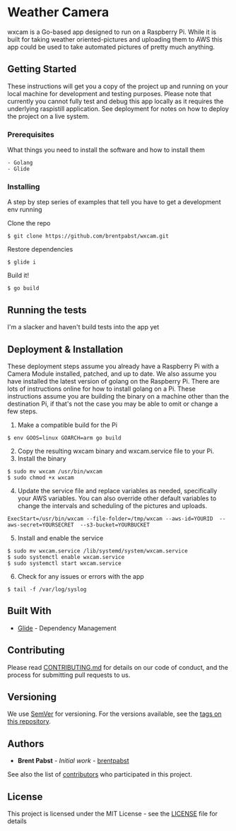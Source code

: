 # Weather Camera

wxcam is a Go-based app designed to run on a Raspberry Pi.  While it is built for taking weather oriented-pictures and uploading them to AWS this app could be used to take automated pictures of pretty much anything.

## Getting Started

These instructions will get you a copy of the project up and running on your local machine for development and testing purposes. Please note that currently you cannot fully test and debug this app locally as it requires the underlying raspistill application. See deployment for notes on how to deploy the project on a live system.

### Prerequisites

What things you need to install the software and how to install them

```
- Golang
- Glide
```

### Installing

A step by step series of examples that tell you have to get a development env running

Clone the repo

```
$ git clone https://github.com/brentpabst/wxcam.git
```

Restore dependencies

```
$ glide i
```

Build it!

```
$ go build
```

## Running the tests

I'm a slacker and haven't build tests into the app yet

## Deployment & Installation

These deployment steps assume you already have a Raspberry Pi with a Camera Module installed, patched, and up to date.  We also assume you have installed the latest version of golang on the Raspberry Pi.  There are lots of instructions online for how to install golang on a Pi. These instructions assume you are building the binary on a machine other than the destination Pi, if that's not the case you may be able to omit or change a few steps.

1. Make a compatible build for the Pi

```
$ env GOOS=linux GOARCH=arm go build
```

2. Copy the resulting wxcam binary and wxcam.service file to your Pi.
3. Install the binary

```
$ sudo mv wxcam /usr/bin/wxcam
$ sudo chmod +x wxcam
```

4. Update the service file and replace variables as needed, specifically your AWS variables.  You can also override other default variables to change the intervals and scheduling of the pictures and uploads.

```
ExecStart=/usr/bin/wxcam --file-folder=/tmp/wxcam --aws-id=YOURID  --aws-secret=YOURSECRET  --s3-bucket=YOURBUCKET
```

5. Install and enable the service

```
$ sudo mv wxcam.service /lib/systemd/system/wxcam.service
$ sudo systemctl enable wxcam.service
$ sudo systemctl start wxcam.service
```

6. Check for any issues or errors with the app

```
$ tail -f /var/log/syslog
```

## Built With

* [Glide](http://glide.sh/) - Dependency Management

## Contributing

Please read [CONTRIBUTING.md](CONTRIBUTING.md) for details on our code of conduct, and the process for submitting pull requests to us.

## Versioning

We use [SemVer](http://semver.org/) for versioning. For the versions available, see the [tags on this repository](https://github.com/brentpabst/wxcam/tags). 

## Authors

* **Brent Pabst** - *Initial work* - [brentpabst](https://github.com/brentpabst)

See also the list of [contributors](https://github.com/brentpabst/wxcam/contributors) who participated in this project.

## License

This project is licensed under the MIT License - see the [LICENSE](LICENSE) file for details
